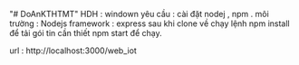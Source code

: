 "# DoAnKTHTMT" 
HDH : windown
yêu cầu : cài đặt nodej , npm .
môi trường : Nodejs
framework : express
sau khi clone về chạy lệnh
npm install để tải gói tin cần thiết
npm start để chạy.

url : http://localhost:3000/web_iot 
